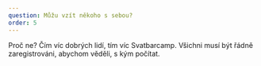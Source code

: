 ```yaml
---
question: Můžu vzít někoho s sebou?
order: 5
---
```

Proč ne? Čím víc dobrých lidí, tím víc Svatbarcamp. Všichni musí být řádně zaregistrováni, abychom věděli, s kým počítat.
